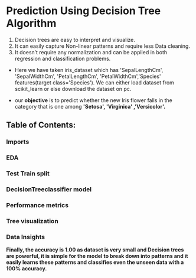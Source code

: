# Prediction Using Decision Tree Algorithm 

1. Decision trees are easy to interpret and visualize.
2. It can easily capture Non-linear patterns and require less Data cleaning.
3. It doesn’t require any normalization and can be applied in both regression and classification problems.
- Here we have taken iris_dataset which has 'SepalLengthCm', 'SepalWidthCm', 'PetalLengthCm', 'PetalWidthCm','Species' features(target class='Species').
We can either load dataset from scikit_learn or else download the dataset on pc.

- our **objective** is to predict whether the new Iris flower falls in the  category that is one among **'Setosa',  'Virginica' ,'Versicolor'.**


## Table of Contents:

   ### Imports
   ### EDA
   ### Test Train split
   ### DecisionTreeclassifier model
   ### Performance metrics
   ### Tree visualization
   ### Data Insights
**Finally, the accuracy is 1.00 as dataset is very small and Decision trees are powerful,
it is simple for the model to break down into patterns and it easily learns these patterns and classifies even the unseen data with a 100% accuracy.**

